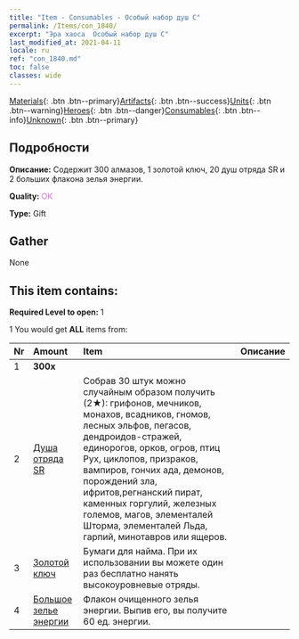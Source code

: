 ```yaml
---
title: "Item - Consumables - Особый набор душ C"
permalink: /Items/con_1840/
excerpt: "Эра хаоса  Особый набор душ C"
last_modified_at: 2021-04-11
locale: ru
ref: "con_1840.md"
toc: false
classes: wide
---
```

 [Materials](/ru/Items/){: .btn .btn--primary}[Artifacts](/ru/Items/Artifacts/){: .btn .btn--success}[Units](/ru/Items/Units/){: .btn .btn--warning}[Heroes](/ru/Items/Heroes/){: .btn .btn--danger}[Consumables](/ru/Items/Consumables/){: .btn .btn--info}[Unknown](/ru/Items/Unknown/){: .btn .btn--primary}

## Подробности
 **Описание:** Содержит 300 алмазов, 1 золотой ключ, 20 душ отряда SR и 2 больших флакона зелья энергии.

 **Quality:** <span style="color: #DA70D6">OK</span>

 **Type:** Gift

## Gather

  None

## This item contains:

 **Required Level to open:** 1

 1 You would get **ALL** items  from:

  | Nr | Amount |     Item    | Описание |
  |:---|:-------|:------------|:-----------:|
  | 1 |  **300x** | <i class="fas fa-gem"/> |  | 
  | 2 | [Душа отряда SR](/ru/Items/con_534/) | Собрав 30 штук можно случайным образом получить (2★): грифонов, мечников, монахов, всадников, гномов, лесных эльфов, пегасов, дендроидов-стражей, единорогов, орков, огров, птиц Рух, циклопов, призраков, вампиров, гончих ада, демонов, порождений зла, ифритов,регнанский пират, каменных горгулий, железных големов, магов, элементалей Шторма, элементалей Льда, гарпий, минотавров или ящеров. | 
  | 3 | [Золотой ключ](/ru/Items/con_783/) | Бумаги для найма. При их использовании вы можете один раз бесплатно нанять высокоуровневые отряды. | 
  | 4 | [Большое зелье энергии](/ru/Items/con_706/) | Флакон очищенного зелья энергии. Выпив его, вы получите 60 ед. энергии. | 
